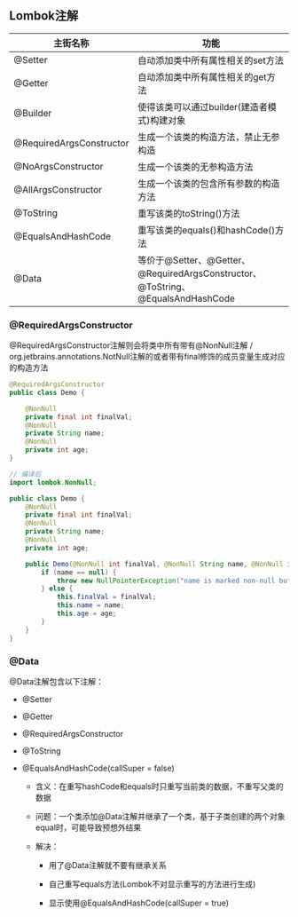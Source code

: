 ## Lombok注解

主街名称|功能
---|---
@Setter|自动添加类中所有属性相关的set方法
@Getter|自动添加类中所有属性相关的get方法
@Builder|使得该类可以通过builder(建造者模式)构建对象
@RequiredArgsConstructor|生成一个该类的构造方法，禁止无参构造
@NoArgsConstructor|生成一个该类的无参构造方法
@AllArgsConstructor|生成一个该类的包含所有参数的构造方法
@ToString|重写该类的toString()方法
@EqualsAndHashCode|重写该类的equals()和hashCode()方法
@Data|等价于@Setter、@Getter、@RequiredArgsConstructor、@ToString、@EqualsAndHashCode

### @RequiredArgsConstructor

@RequiredArgsConstructor注解则会将类中所有带有@NonNull注解 / org.jetbrains.annotations.NotNull注解的或者带有final修饰的成员变量生成对应的构造方法
```java
@RequiredArgsConstructor
public class Demo {

    @NonNull
    private final int finalVal;
    @NonNull
    private String name;
    @NonNull
    private int age;
}

// 编译后
import lombok.NonNull;

public class Demo {
    @NonNull
    private final int finalVal;
    @NonNull
    private String name;
    @NonNull
    private int age;

    public Demo(@NonNull int finalVal, @NonNull String name, @NonNull int age) {
        if (name == null) {
            throw new NullPointerException("name is marked non-null but is null");
        } else {
            this.finalVal = finalVal;
            this.name = name;
            this.age = age;
        }
    }
}
```

### @Data

@Data注解包含以下注解：

* @Setter

* @Getter

* @RequiredArgsConstructor

* @ToString

* @EqualsAndHashCode(callSuper = false)

    * 含义：在重写hashCode和equals时只重写当前类的数据，不重写父类的数据

    * 问题：一个类添加@Data注解并继承了一个类，基于子类创建的两个对象equal时，可能导致预想外结果
    
    * 解决：
    
        * 用了@Data注解就不要有继承关系
    
        * 自己重写equals方法(Lombok不对显示重写的方法进行生成)
    
        * 显示使用@EqualsAndHashCode(callSuper = true)

### 